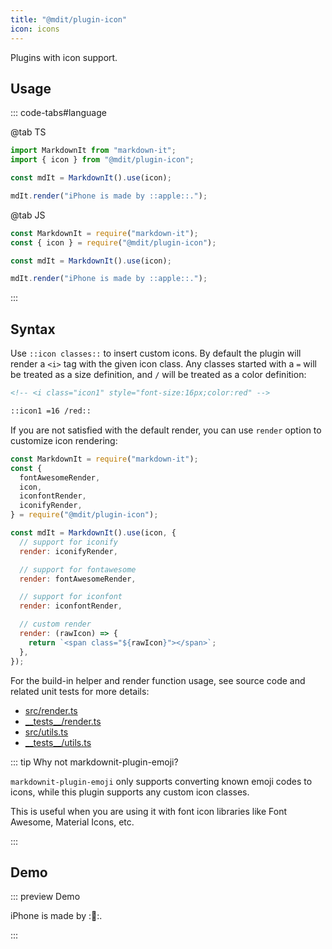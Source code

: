 ```yaml
---
title: "@mdit/plugin-icon"
icon: icons
---
```


Plugins with icon support.

<!-- more -->

## Usage

::: code-tabs#language

@tab TS

```ts
import MarkdownIt from "markdown-it";
import { icon } from "@mdit/plugin-icon";

const mdIt = MarkdownIt().use(icon);

mdIt.render("iPhone is made by ::apple::.");
```

@tab JS

```js
const MarkdownIt = require("markdown-it");
const { icon } = require("@mdit/plugin-icon");

const mdIt = MarkdownIt().use(icon);

mdIt.render("iPhone is made by ::apple::.");
```

:::

## Syntax

Use `::icon classes::` to insert custom icons. By default the plugin will render a `<i>` tag with the given icon class. Any classes started with a `=` will be treated as a size definition, and `/` will be treated as a color definition:

```md
<!-- <i class="icon1" style="font-size:16px;color:red" -->

::icon1 =16 /red::
```

If you are not satisfied with the default render, you can use `render` option to customize icon rendering:

```js
const MarkdownIt = require("markdown-it");
const {
  fontAwesomeRender,
  icon,
  iconfontRender,
  iconifyRender,
} = require("@mdit/plugin-icon");

const mdIt = MarkdownIt().use(icon, {
  // support for iconify
  render: iconifyRender,

  // support for fontawesome
  render: fontAwesomeRender,

  // support for iconfont
  render: iconfontRender,

  // custom render
  render: (rawIcon) => {
    return `<span class="${rawIcon}"></span>`;
  },
});
```

For the build-in helper and render function usage, see source code and related unit tests for more details:

- [src/render.ts](https://github.com/mdit-plugins/mdit-plugins/tree/main/packages/icon/src/render.ts)
- [\_\_tests\_\_/render.ts](https://github.com/mdit-plugins/mdit-plugins/tree/main/packages/icon/__tests__/render.ts)
- [src/utils.ts](https://github.com/mdit-plugins/mdit-plugins/tree/main/packages/icon/src/utils.ts)
- [\_\_tests\_\_/utils.ts](https://github.com/mdit-plugins/mdit-plugins/tree/main/packages/icon/__tests__/utils.ts)

::: tip Why not markdownit-plugin-emoji?

`markdownit-plugin-emoji` only supports converting known emoji codes to icons, while this plugin supports any custom icon classes.

This is useful when you are using it with font icon libraries like Font Awesome, Material Icons, etc.

:::

## Demo

::: preview Demo

iPhone is made by ::apple::.

:::
